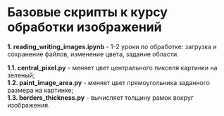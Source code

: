 # Базовые скрипты к курсу обработки изображений

**1. reading_writing_images.ipynb** - 1-2 уроки по обработке: загрузка и сохранение файлов, изменение цвета, задание области. 

**1.1. central_pixel.py** - меняет цвет центрального пикселя картинки на зеленый;     
**1.2. paint_image_area.py** - меняет цвет прямоугольника заданного размера на картинке;      
**1.3. borders_thickness.py** - вычисляет толщину рамок вокруг изображения.



